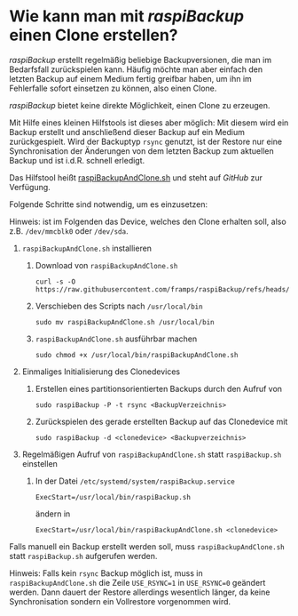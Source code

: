 # Wie kann man mit *raspiBackup* einen Clone erstellen?

*raspiBackup* erstellt regelmäßig beliebige Backupversionen, die man im
Bedarfsfall zurückspielen kann. Häufig möchte man aber einfach den letzten Backup
auf einem Medium fertig greifbar haben, um ihn im Fehlerfalle sofort einsetzen
zu können, also einen Clone.

*raspiBackup* bietet keine direkte Möglichkeit, einen Clone zu erzeugen.

Mit Hilfe eines kleinen Hilfstools ist dieses aber möglich: Mit diesem
wird ein Backup erstellt und anschließend dieser Backup auf ein Medium
zurückgespielt. Wird der Backuptyp `rsync` genutzt, ist der Restore nur eine
Synchronisation der Änderungen von dem letzten Backup zum aktuellen Backup und
ist i.d.R. schnell erledigt.

Das Hilfstool heißt [raspiBackupAndClone.sh](https://github.com/framps/raspiBackup/blob/master/helper/raspiBackupAndClone.sh) und steht auf *GitHub* zur Verfügung.

Folgende Schritte sind notwendig, um es einzusetzen:

Hinweis: <clonedevice> ist im Folgenden das Device, welches den Clone erhalten soll, also z.B. `/dev/mmcblk0` oder `/dev/sda`.

 1. `raspiBackupAndClone.sh` installieren

     1. Download von `raspiBackupAndClone.sh`
        ```
        curl -s -O https://raw.githubusercontent.com/framps/raspiBackup/refs/heads/master/helper/raspiBackupAndClone.sh
        ```
     2. Verschieben des Scripts nach `/usr/local/bin`
        ```
        sudo mv raspiBackupAndClone.sh /usr/local/bin
        ```
     3. `raspiBackupAndClone.sh` ausführbar machen
        ```
        sudo chmod +x /usr/local/bin/raspiBackupAndClone.sh
        ```

 2. Einmaliges Initialisierung des Clonedevices

     1. Erstellen eines partitionsorientierten Backups durch den Aufruf von
        ```
        sudo raspiBackup -P -t rsync <BackupVerzeichnis>
        ```
     2. Zurückspielen des gerade erstellten Backup auf das Clonedevice mit
        ```
        sudo raspiBackup -d <clonedevice> <Backupverzeichnis>
        ```

 3. Regelmäßigen Aufruf von `raspiBackupAndClone.sh` statt `raspiBackup.sh` einstellen

     1. In der Datei `/etc/systemd/system/raspiBackup.service`
        ```
        ExecStart=/usr/local/bin/raspiBackup.sh
        ```
        ändern in
        ```
        ExecStart=/usr/local/bin/raspiBackupAndClone.sh <clonedevice>
        ````

Falls manuell ein Backup erstellt werden soll,
muss `raspiBackupAndClone.sh` statt `raspiBackup.sh` aufgerufen werden.

Hinweis: Falls kein `rsync` Backup möglich ist, muss in `raspiBackupAndClone.sh` die
Zeile `USE_RSYNC=1` in `USE_RSYNC=0` geändert werden. Dann dauert der Restore
allerdings wesentlich länger, da keine Synchronisation sondern ein Vollrestore
vorgenommen wird.

[.status]: rst
[.source]: https://www.linux-tips-and-tricks.de/de/raspibackupcategoried/684-wie-kann-man-mit-raspibackup-einen-clone-erstellen
[.source]: https://www.linux-tips-and-tricks.de/en/raspibackupcategorye/685-how-to-create-a-cold-standby-clone-with-raspibackup
